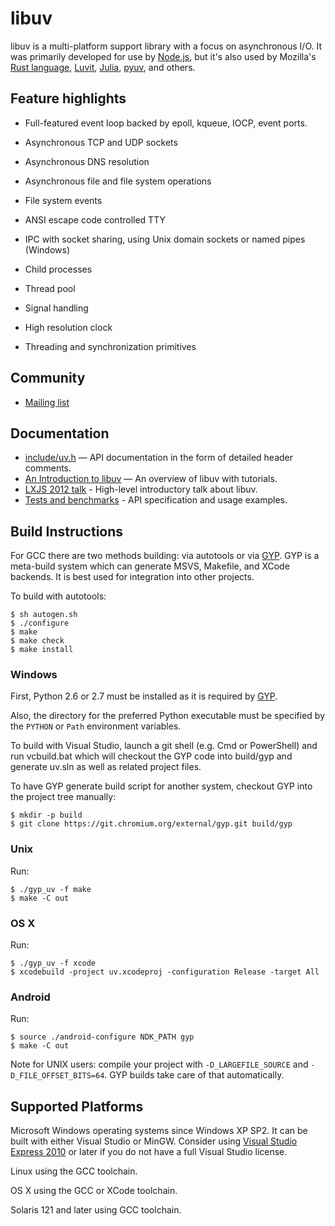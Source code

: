# libuv

libuv is a multi-platform support library with a focus on asynchronous I/O. It
was primarily developed for use by [Node.js](http://node.js.org), but it's also
used by Mozilla's [Rust language](http://www.rust-lang.org/),
[Luvit](http://luvit.io/), [Julia](http://julialang.org/),
[pyuv](https://crate.io/packages/pyuv/), and others.

## Feature highlights

 * Full-featured event loop backed by epoll, kqueue, IOCP, event ports.

 * Asynchronous TCP and UDP sockets

 * Asynchronous DNS resolution

 * Asynchronous file and file system operations

 * File system events

 * ANSI escape code controlled TTY

 * IPC with socket sharing, using Unix domain sockets or named pipes (Windows)

 * Child processes

 * Thread pool

 * Signal handling

 * High resolution clock

 * Threading and synchronization primitives


## Community

 * [Mailing list](http://groups.google.com/group/libuv)

## Documentation

 * [include/uv.h](https://github.com/joyent/libuv/blob/master/include/uv.h)
   &mdash; API documentation in the form of detailed header comments.
 * [An Introduction to libuv](http://nikhilm.github.com/uvbook/) &mdash; An
   overview of libuv with tutorials.
 * [LXJS 2012 talk](http://www.youtube.com/watch?v=nGn60vDSxQ4) - High-level
   introductory talk about libuv.
 * [Tests and benchmarks](https://github.com/joyent/libuv/tree/master/test) -
   API specification and usage examples.

## Build Instructions

For GCC there are two methods building: via autotools or via [GYP][].
GYP is a meta-build system which can generate MSVS, Makefile, and XCode
backends. It is best used for integration into other projects.

To build with autotools:

    $ sh autogen.sh
    $ ./configure
    $ make
    $ make check
    $ make install

### Windows

First, Python 2.6 or 2.7 must be installed as it is required by [GYP][].

Also, the directory for the preferred Python executable must be specified
by the `PYTHON` or `Path` environment variables.

To build with Visual Studio, launch a git shell (e.g. Cmd or PowerShell)
and run vcbuild.bat which will checkout the GYP code into build/gyp and
generate uv.sln as well as related project files.

To have GYP generate build script for another system, checkout GYP into the
project tree manually:

    $ mkdir -p build
    $ git clone https://git.chromium.org/external/gyp.git build/gyp

### Unix

Run:

    $ ./gyp_uv -f make
    $ make -C out

### OS X

Run:

    $ ./gyp_uv -f xcode
    $ xcodebuild -project uv.xcodeproj -configuration Release -target All

### Android

Run:

    $ source ./android-configure NDK_PATH gyp
    $ make -C out

Note for UNIX users: compile your project with `-D_LARGEFILE_SOURCE` and
`-D_FILE_OFFSET_BITS=64`. GYP builds take care of that automatically.

## Supported Platforms

Microsoft Windows operating systems since Windows XP SP2. It can be built
with either Visual Studio or MinGW. Consider using
[Visual Studio Express 2010][] or later if you do not have a full Visual
Studio license.

Linux using the GCC toolchain.

OS X using the GCC or XCode toolchain.

Solaris 121 and later using GCC toolchain.

[node.js]: http://nodejs.org/
[GYP]: http://code.google.com/p/gyp/
[Visual Studio Express 2010]: http://www.microsoft.com/visualstudio/eng/products/visual-studio-2010-express
